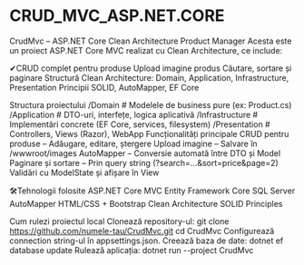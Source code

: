 # CRUD_MVC_ASP.NET.CORE

CrudMvc – ASP.NET Core Clean Architecture Product Manager
Acesta este un proiect ASP.NET Core MVC realizat cu Clean Architecture, ce include:

✔CRUD complet pentru produse
Upload imagine produs
Căutare, sortare și paginare
Structură Clean Architecture: Domain, Application, Infrastructure, Presentation
Principii SOLID, AutoMapper, EF Core

Structura proiectului
/Domain              # Modelele de business pure (ex: Product.cs)
/Application         # DTO-uri, interfețe, logica aplicativă
/Infrastructure      # Implementări concrete (EF Core, services, filesystem)
/Presentation        # Controllers, Views (Razor), WebApp
Funcționalități principale
CRUD pentru produse – Adăugare, editare, ștergere
Upload imagine – Salvare în /wwwroot/images
AutoMapper – Conversie automată între DTO și Model
Paginare și sortare – Prin query string (?search=...&sort=price&page=2)
Validări cu ModelState și afișare în View

🛠Tehnologii folosite
ASP.NET Core MVC
Entity Framework Core
SQL Server
AutoMapper
HTML/CSS + Bootstrap
Clean Architecture
SOLID Principles

Cum rulezi proiectul local
Clonează repository-ul:
git clone https://github.com/numele-tau/CrudMvc.git
cd CrudMvc
Configurează connection string-ul în appsettings.json.
Creează baza de date:
dotnet ef database update
Rulează aplicația:
dotnet run --project CrudMvc
